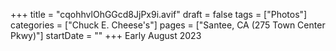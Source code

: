 +++
title = "cqohhvlOhGGcd8JjPx9i.avif"
draft = false
tags = ["Photos"]
categories = ["Chuck E. Cheese's"]
pages = ["Santee, CA (275 Town Center Pkwy)"]
startDate = ""
+++
Early August 2023
